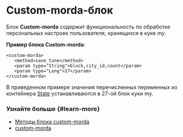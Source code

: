 # Custom-morda-блок

Блок **Custom-morda** содержит функциональность по обработке персональных настроек пользователя, хранящихся в куке _my_.

**Пример блока Custom-morda**:

```
<custom-morda>
   <method>save_tune</method>
   <param type="String">block,city_id,count</param>
   <param type="Long">27</param>
</custom-morda>
```

В приведенном примере значения перечисленных переменных из контейнера [State](state-ov.md) устанавливаются в 27-ой блок куки my.

### Узнайте больше {#learn-more}
* [Методы блока custom-morda](../appendices/block-custom-morda-methods.md)
* [custom-morda](../reference/custom-morda.md)